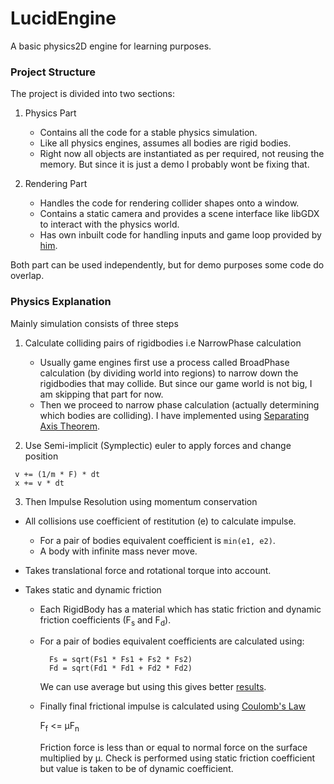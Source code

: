 # LucidEngine
A basic physics2D engine for learning purposes.


### Project Structure
The project is divided into two sections:
1. Physics Part
    * Contains all the code for a stable physics simulation.
    * Like all physics engines, assumes all bodies are rigid bodies.
    * Right now all objects are instantiated as per required, not reusing the memory. But since
    it is just a demo I probably wont be fixing that.

2. Rendering Part
    * Handles the code for rendering collider shapes onto a window.
    * Contains a static camera and provides a scene interface like libGDX to interact with the physics world.
    * Has own inbuilt code for handling inputs and game loop provided by [him](https://github.com/ClickerMonkey).

Both part can be used independently, but for demo purposes some code do overlap.


### Physics Explanation
Mainly simulation consists of three steps

1. Calculate colliding pairs of rigidbodies i.e NarrowPhase calculation
    
    * Usually game engines first use a process called BroadPhase calculation (by dividing world into regions) to narrow down the
     rigidbodies that may collide. But since our game world is not big, I am skipping that part for now.
    * Then we proceed to narrow phase calculation (actually determining which bodies are colliding). I have implemented using
    [Separating Axis Theorem](https://gamedevelopment.tutsplus.com/tutorials/collision-detection-using-the-separating-axis-theorem--gamedev-169).

2. Use Semi-implicit (Symplectic) euler to apply forces and change position
```
 v += (1/m * F) * dt
 x += v * dt
```

3. Then Impulse Resolution using momentum conservation
 * All collisions use coefficient of restitution (e) to calculate impulse.
   
   - For a pair of bodies equivalent coefficient is `min(e1, e2)`.
   - A body with infinite mass never move.

 * Takes translational force and rotational torque into account.
 
 * Takes static and dynamic friction
 
    - Each RigidBody has a material which has static friction and dynamic friction
     coefficients (F<sub>s</sub> and F<sub>d</sub>).
    - For a pair of bodies equivalent coefficients are calculated using:
      ```
        Fs = sqrt(Fs1 * Fs1 + Fs2 * Fs2)
        Fd = sqrt(Fd1 * Fd1 + Fd2 * Fd2)
      ```
      We can use average but using this gives better [results](https://gamedevelopment.tutsplus.com/tutorials/how-to-create-a-custom-2d-physics-engine-friction-scene-and-jump-table--gamedev-7756).
    - Finally final frictional impulse is calculated using [Coulomb's Law](https://en.wikipedia.org/wiki/Friction#Dry_friction)
      
      F<sub>f</sub> <= μF<sub>n</sub>
      
      Friction force is less than or equal to normal force on the surface multiplied by μ.
      Check is performed using static friction coefficient but value is taken to be of dynamic
      coefficient.